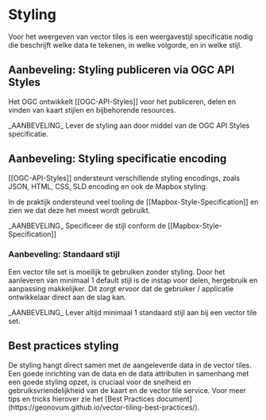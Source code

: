 # Styling

Voor het weergeven van vector tiles is een weergavestijl specificatie nodig die beschrijft welke data te tekenen, in welke volgorde, en in welke stijl.

## Aanbeveling: Styling publiceren via OGC API Styles

Het OGC ontwikkelt [[OGC-API-Styles]] voor het publiceren, delen en vinden van kaart stijlen en bijbehorende resources.

<div class="informative">
_AANBEVELING_ Lever de styling aan door middel van de OGC API Styles specificatie.
</div>

## Aanbeveling: Styling specificatie encoding

[[OGC-API-Styles]] ondersteunt verschillende styling encodings, zoals JSON, HTML, CSS, SLD encoding en ook de Mapbox styling.

In de praktijk ondersteund veel tooling de [[Mapbox-Style-Specification]] en zien we dat deze het meest wordt gebruikt.

<div class="informative">
_AANBEVELING_ Specificeer de stijl conform de [[Mapbox-Style-Specification]]
</div>

### Aanbeveling: Standaard stijl

Een vector tile set is moeilijk te gebruiken zonder styling. Door het aanleveren van minimaal 1 default stijl is de instap voor delen, hergebruik en aanpassing makkelijker. Dit zorgt ervoor dat de gebruiker / applicatie ontwikkelaar direct aan de slag kan.

<div class="informative">
_AANBEVELING_ Lever altijd minimaal 1 standaard stijl aan bij een vector tile set.
</div>

## Best practices styling
<div class="informative">
De styling hangt direct samen met de aangeleverde data in de vector tiles. Een goede inrichting van de data en de data attributen in samenhang met een goede styling opzet, is cruciaal voor de snelheid en gebruiksvriendelijkheid van de kaart en de vector tile service. Voor meer tips en tricks hierover zie het [Best Practices document](https://geonovum.github.io/vector-tiling-best-practices/).
</div>
